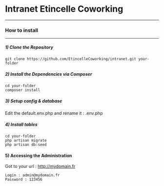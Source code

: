 # Intranet Etincelle Coworking
----
### How to install
----
##### 1) Clone the Repository

    git clone https://github.com/EtincelleCoworking/intranet.git your-folder

##### 2) Install the Dependencies via Composer

    cd your-folder
    composer install

##### 3) Setup config & database
Edit the default.env.php and rename it : .env.php

##### 4) Install tables

    cd your-folder
    php artisan migrate
    php artisan db:seed

#### 5) Accessing the Administration
Got to your url : http://mydomain.fr

    Login : admin@mydomain.fr
    Password : 123456